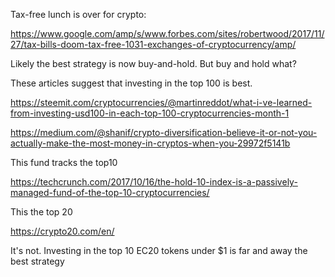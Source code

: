 Tax-free lunch is over for crypto:

https://www.google.com/amp/s/www.forbes.com/sites/robertwood/2017/11/27/tax-bills-doom-tax-free-1031-exchanges-of-cryptocurrency/amp/

Likely the best strategy is now buy-and-hold. But buy and hold what?

These articles suggest that investing in the top 100 is best.

https://steemit.com/cryptocurrencies/@martinreddot/what-i-ve-learned-from-investing-usd100-in-each-top-100-cryptocurrencies-month-1

https://medium.com/@shanif/crypto-diversification-believe-it-or-not-you-actually-make-the-most-money-in-cryptos-when-you-29972f5141b

This fund tracks the top10

https://techcrunch.com/2017/10/16/the-hold-10-index-is-a-passively-managed-fund-of-the-top-10-cryptocurrencies/

This the top 20

https://crypto20.com/en/

It's not. Investing in the top 10 EC20 tokens under $1 is far and away the best
strategy
